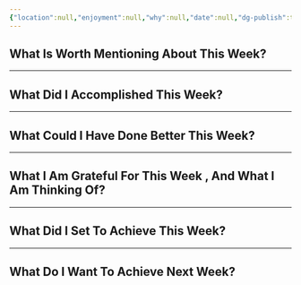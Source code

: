 ```yaml
---
{"location":null,"enjoyment":null,"why":null,"date":null,"dg-publish":true,"dg-home":null,"tags":["weeklyreviews"],"aliases":null,"permalink":"/templates/weekly-note-template/","dgPassFrontmatter":true,"updated":"2025-03-20T08:45:56.251+05:30"}
---
```



## What Is Worth Mentioning About This Week?



---

## What Did I Accomplished This Week?



---

## What Could I Have Done Better This Week?



---

## What I Am Grateful For This Week , And What I Am Thinking Of?



---

## What Did I Set To Achieve This Week?



---

## What Do I Want To Achieve Next Week?